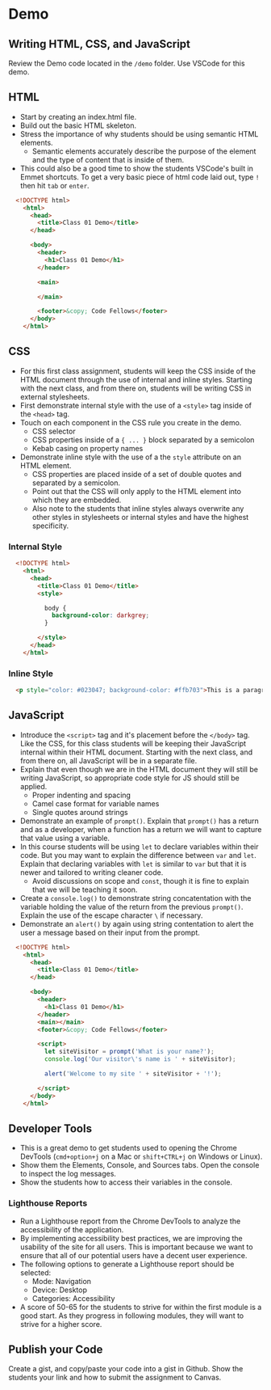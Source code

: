 # Demo

## Writing HTML, CSS, and JavaScript

Review the Demo code located in the `/demo` folder. Use VSCode for this demo.

## HTML

- Start by creating an index.html file.
- Build out the basic HTML skeleton.
- Stress the importance of why students should be using semantic HTML elements.
  - Semantic elements accurately describe the purpose of the element and the type of content that is inside of them.
- This could also be a good time to show the students VSCode's built in Emmet shortcuts. To get a very basic piece of html code laid out, type `!` then hit `tab` or `enter`.

```html
  <!DOCTYPE html>
    <html>
      <head>
        <title>Class 01 Demo</title>
      </head>

      <body>
        <header>
          <h1>Class 01 Demo</h1>
        </header>

        <main>

        </main>

        <footer>&copy; Code Fellows</footer>
      </body>
    </html>
```

## CSS

- For this first class assignment, students will keep the CSS inside of the HTML document through the use of internal and inline styles. Starting with the next class, and from there on, students will be writing CSS in external stylesheets.
- First demonstrate internal style with the use of a `<style>` tag inside of the `<head>` tag.
- Touch on each component in the CSS rule you create in the demo.
  - CSS selector
  - CSS properties inside of a `{ ... }` block separated by a semicolon
  - Kebab casing on property names
- Demonstrate inline style with the use of a the `style` attribute on an HTML element.
  - CSS properties are placed inside of a set of double quotes and separated by a semicolon.
  - Point out that the CSS will only apply to the HTML element into which they are embedded.
  - Also note to the students that inline styles always overwrite any other styles in stylesheets or internal styles and have the highest specificity.

### Internal Style

```html
  <!DOCTYPE html>
    <html>
      <head>
        <title>Class 01 Demo</title>
        <style>

          body {
            background-color: darkgrey;
          }

        </style>
      </head>
    </html>
```

### Inline Style

```html
  <p style="color: #023047; background-color: #ffb703">This is a paragraph tag.</p>
```

## JavaScript

- Introduce the `<script>` tag and it's placement before the `</body>` tag. Like the CSS, for this class students will be keeping their JavaScript internal within their HTML document. Starting with the next class, and from there on, all JavaScript will be in a separate file.
- Explain that even though we are in the HTML document they will still be writing JavaScript, so appropriate code style for JS should still be applied.
  - Proper indenting and spacing
  - Camel case format for variable names
  - Single quotes around strings
- Demonstrate an example of `prompt()`. Explain that `prompt()` has a return and as a developer, when a function has a return we will want to capture that value using a variable.
- In this course students will be using `let` to declare variables within their code. But you may want to explain the difference between `var` and `let`. Explain that declaring variables with `let` is similar to `var` but that it is newer and tailored to writing cleaner code.
  - Avoid discussions on scope and `const`, though it is fine to explain that we will be teaching it soon.
- Create a `console.log()` to demonstrate string concatentation with the variable holding the value of the return from the previous `prompt()`. Explain the use of the escape character `\` if necessary.
- Demonstrate an `alert()` by again using string contentation to alert the user a message based on their input from the prompt.

```html
  <!DOCTYPE html>
    <html>
      <head>
        <title>Class 01 Demo</title>
      </head>

      <body>
        <header>
          <h1>Class 01 Demo</h1>
        </header>
        <main></main>
        <footer>&copy; Code Fellows</footer>

        <script>
          let siteVisitor = prompt('What is your name?');
          console.log('Our visitor\'s name is ' + siteVisitor);

          alert('Welcome to my site ' + siteVisitor + '!');

        </script>
      </body>
    </html>
```

## Developer Tools

- This is a great demo to get students used to opening the Chrome DevTools (`cmd+option+j` on a Mac or `shift+CTRL+j` on Windows or Linux).
- Show them the Elements, Console, and Sources tabs. Open the console to inspect the log messages.
- Show the students how to access their variables in the console.

### Lighthouse Reports

- Run a Lighthouse report from the Chrome DevTools to analyze the accessibility of the application.
- By implementing accessibility best practices, we are improving the usability of the site for all users. This is important because we want to ensure that all of our potential users have a decent user experience.
- The following options to generate a Lighthouse report should be selected:
  - Mode: Navigation
  - Device: Desktop
  - Categories: Accessibility
- A score of 50-65 for the students to strive for within the first module is a good start. As they progress in following modules, they will want to strive for a higher score.

## Publish your Code

Create a gist, and copy/paste your code into a gist in Github. Show the students your link and how to submit the assignment to Canvas.
